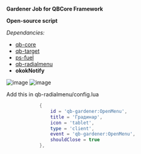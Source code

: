**Gardener Job for QBCore Framework**

**Open-source script**

*Dependancies:*

* [qb-core](https://github.com/qbcore-framework/qb-core)
* [qb-target](https://github.com/BerkieBb/qb-target) 
* [ps-fuel](https://github.com/Project-Sloth/ps-fuel)
* [qb-radialmenu](https://github.com/qbcore-framework/qb-radialmenu)
* **okokNotify**

![image](https://user-images.githubusercontent.com/64840882/191103774-2aa61009-3864-47a5-a052-2236336e8e1e.png)
![image](https://user-images.githubusercontent.com/64840882/191103879-61614634-809f-4d57-b66e-defe2df3576f.png)

Add this in qb-radialmenu/config.lua
```lua    
            {
                id = 'qb-gardener:OpenMenu',
                title = 'Градинар',
                icon = 'tablet',
                type = 'client',
                event = 'qb-gardener:OpenMenu',
                shouldClose = true
            },



